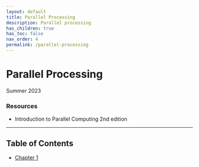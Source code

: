 ```yaml
---
layout: default
title: Parallel Processing
description: Parallel processing
has_children: true
has_toc: false
nav_order: 4
permalink: /parallel-processing
---
```

# Parallel Processing
Summer 2023

### Resources
- Introduction to Parallel Computing 2nd edition

---
## Table of Contents
- [Chapter 1](chapter1.md)